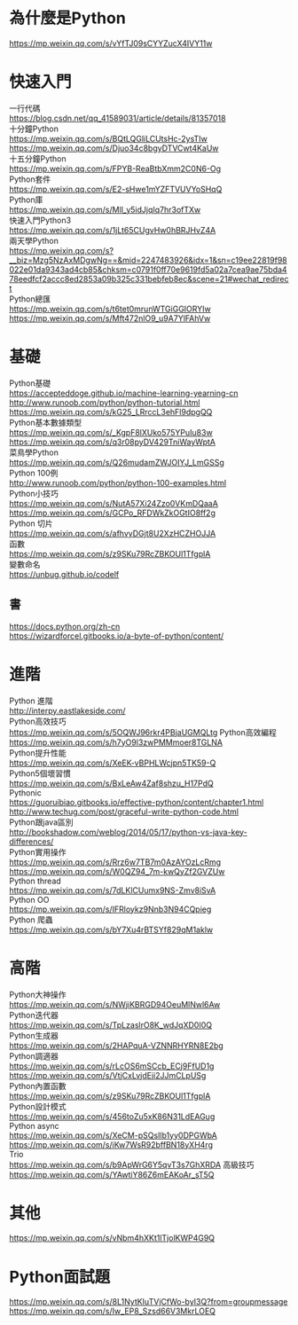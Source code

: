 # 為什麼是Python  
https://mp.weixin.qq.com/s/vYfTJ09sCYYZucX4IVY11w  

# 快速入門  
一行代碼  
https://blog.csdn.net/qq_41589031/article/details/81357018  
十分鐘Python  
https://mp.weixin.qq.com/s/BQtLQGliLCUtsHc-2ysTIw  
https://mp.weixin.qq.com/s/Djuo34c8bgyDTVCwt4KaUw  
十五分鐘Python  
https://mp.weixin.qq.com/s/FPYB-ReaBtbXmm2C0N6-Og  
Python套件  
https://mp.weixin.qq.com/s/E2-sHwe1mYZFTVUVYoSHqQ  
Python庫  
https://mp.weixin.qq.com/s/MlI_y5idJjqIq7hr3ofTXw  
快速入門Python3  
https://mp.weixin.qq.com/s/1jLt65CUgvHw0hBRJHvZ4A  
兩天學Python  
https://mp.weixin.qq.com/s?__biz=Mzg5NzAxMDgwNg==&mid=2247483926&idx=1&sn=c19ee22819f98022e01da9343ad4cb85&chksm=c0791f0ff70e9619fd5a02a7cea9ae75bda478eedfcf2accc8ed2853a09b325c331bebfeb8ec&scene=21#wechat_redirect   
Python總匯    
https://mp.weixin.qq.com/s/t6tet0mrunWTGiGGIORYIw  
https://mp.weixin.qq.com/s/Mft472nlO9_u9A7YlFAhVw  

# 基礎  
Python基礎  
https://accepteddoge.github.io/machine-learning-yearning-cn 
http://www.runoob.com/python/python-tutorial.html  
https://mp.weixin.qq.com/s/kG25_LRrccL3ehFl9dpgQQ  
Python基本數據類型  
https://mp.weixin.qq.com/s/_KgpF8lXUko575YPuIu83w  
https://mp.weixin.qq.com/s/q3r08pyDV429TniWayWptA  
菜鳥學Python  
https://mp.weixin.qq.com/s/Q26mudamZWJOIYJ_LmGSSg  
Python 100例  
http://www.runoob.com/python/python-100-examples.html  
Python小技巧  
https://mp.weixin.qq.com/s/NutA57Xi24Zzo0VKmDQaaA  
https://mp.weixin.qq.com/s/GCPo_RFDWkZkOGtIO8ff2g  
Python 切片  
https://mp.weixin.qq.com/s/afhvyDGjt8U2XzHCZHOJJA  
函數  
https://mp.weixin.qq.com/s/z9SKu79RcZBKOUl1TfgplA  
變數命名  
https://unbug.github.io/codelf  

## 書  
https://docs.python.org/zh-cn  
https://wizardforcel.gitbooks.io/a-byte-of-python/content/  

# 進階  
Python 進階  
http://interpy.eastlakeside.com/   
Python高效技巧  
https://mp.weixin.qq.com/s/5OQWJ96rkr4PBjaUGMQLtg 
Python高效編程  
https://mp.weixin.qq.com/s/h7yO9l3zwPMMmoer8TGLNA  
Python提升性能  
https://mp.weixin.qq.com/s/XeEK-vBPHLWcjpn5TK59-Q  
Python5個壞習慣  
https://mp.weixin.qq.com/s/BxLeAw4Zaf8shzu_H17PdQ  
Pythonic  
https://guoruibiao.gitbooks.io/effective-python/content/chapter1.html  
http://www.techug.com/post/graceful-write-python-code.html  
Python跟java區別  
http://bookshadow.com/weblog/2014/05/17/python-vs-java-key-differences/  
Python實用操作  
https://mp.weixin.qq.com/s/Rrz6w7TB7m0AzAYOzLcRmg  
https://mp.weixin.qq.com/s/W0QZ94_7m-kwQyZf2GVZUw  
Python thread  
https://mp.weixin.qq.com/s/7dLKlCUumx9NS-Zmv8iSvA  
Python OO  
https://mp.weixin.qq.com/s/IFRloykz9Nnb3N94CQpieg  
Python 爬蟲  
https://mp.weixin.qq.com/s/bY7Xu4rBTSYf829qM1aklw  

# 高階  
Python大神操作  
https://mp.weixin.qq.com/s/NWjiKBRGD94OeuMlNwl6Aw  
Python迭代器  
https://mp.weixin.qq.com/s/TpLzaslrO8K_wdJqXD0I0Q  
Python生成器  
https://mp.weixin.qq.com/s/2HAPquA-VZNNRHYRN8E2bg  
Python調適器  
https://mp.weixin.qq.com/s/rLcOS6mSCcb_ECj9FfUD1g  
https://mp.weixin.qq.com/s/VtjCxLvjdEji2JJmCLpUSg  
Python內置函數  
https://mp.weixin.qq.com/s/z9SKu79RcZBKOUl1TfgplA  
Python設計模式  
https://mp.weixin.qq.com/s/456toZu5xK86N31LdEAGug  
Python async  
https://mp.weixin.qq.com/s/XeCM-pSQsIlb1yy0DPGWbA  
https://mp.weixin.qq.com/s/iKw7WsR92bffBN18yXH4rg  
Trio  
https://mp.weixin.qq.com/s/b9ApWrG6Y5qvT3s7GhXRDA
高級技巧    
https://mp.weixin.qq.com/s/YAwtiY86Z6mEAKoAr_sT5Q

# 其他
https://mp.weixin.qq.com/s/vNbm4hXKt1lTjolKWP4G9Q

# Python面試題
https://mp.weixin.qq.com/s/8L1NytKIuTVjCfWo-byI3Q?from=groupmessage  
https://mp.weixin.qq.com/s/Iw_EP8_Szsd66V3MkrLOEQ  
